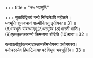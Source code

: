 +++
title = "१७ भवभूतिः"

+++
सुकविद्वितयं मन्ये निखिलेऽपि महीतले।  
भवभूतिः शुकश्चायं वाल्मीकिस्तु तृतीयकः॥ 31 ॥  
(6)भवभूतेः संबन्धाद्भू(7)धरभूरेव (8)भारती भाति।  
(9)एतत्कृतकारुण्ये किमन्यथा रोदिति (10)ग्रावा॥ 32 ॥  


[^6]: शिवैश्वर्यस्य.


[^7]: नगेन्द्रकन्या.


[^8]: सरस्वती.


[^9]: भवभूतिकृतकरुणारसप्रधाने नाटके. उत्तररामचरित इत्यर्थः.


[^10]: 'अपि ग्रावा रोदित्यपि दलति वज्रस्य हृदयम्’ इति पद्ये.
 
रत्नावलीपूर्वकमन्यदास्तामसीमभोगस्य वचोमयस्य।  
पयोधरस्येव हिमाद्रिजायाः परं विभूषा भवभूतिरेव॥ 33 ॥  